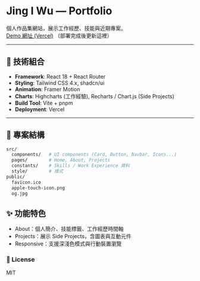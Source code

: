 # Jing I Wu — Portfolio

個人作品集網站，展示工作經歷、技能與近期專案。  
[Demo 網址 (Vercel)](https://你的網址.vercel.app) （部署完成後更新這裡）

---

## 🚀 技術組合

- **Framework**: React 18 + React Router
- **Styling**: Tailwind CSS 4.x, shadcn/ui
- **Animation**: Framer Motion
- **Charts**: Highcharts (工作經驗), Recharts / Chart.js (Side Projects)
- **Build Tool**: Vite + pnpm
- **Deployment**: Vercel

---

## 📂 專案結構

```bash
src/
  components/   # UI components (Card, Button, Navbar, Icons...)
  pages/        # Home, About, Projects
  constants/    # Skills / Work Experience 資料
  style/        # 樣式
public/
  favicon.ico
  apple-touch-icon.png
  og.jpg
```

## ✨ 功能特色
- About：個人簡介、技能標籤、工作經歷時間軸
- Projects：展示 Side Projects，含圖表與互動元件
- Responsive：支援深淺色模式與行動裝置瀏覽

### 📜 License
MIT
